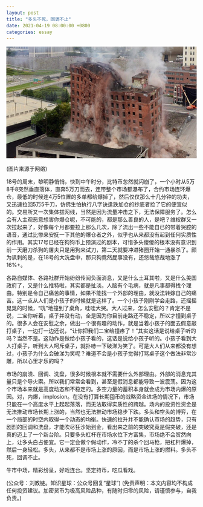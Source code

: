 ```yaml
---
layout: post
title: "多头不死，回调不止"
date: 2021-04-19 08:00:00 +0800
categories: essay
---
```


![](/images/2021/20210419.jpg)

(图片来源于网络)

18号的周末，黎明静悄悄，快到中午时分，比特币忽然就闪崩了，一个小时从5万8千8突然垂直落体，直奔5万刀而去，连带整个市场都瀑布了，合约市场连环爆仓，最低的时候连4万5位置的多单都给爆掉了，然后仅仅那么十几分钟的功夫，又迅速拉回5万5千刀，仿佛生怕执行八字诀逢跌加仓的抄底者捡了它的便宜似的。交易所又一次集体拔网线，当然是因为流量冲击之下，无法保障服务了。怎么会有人主观恶意想害你爆仓呢，不可能的，都是那么善良的人，是吧？维权群又一次拉起来了，好像每个月都要拉上那么几次，除了流出一些不能自已的带着哭腔的语音，通过比惨来安抚一下其他的爆仓者之外，似乎也从来都没有起到任何实质性的作用。其实17号已经在狗狗币上预演过的剧本，可惜多头傻傻的根本没有意识到前一天磨刀杀狗的屠夫只是用狗来试刀，第二天就要冲进猪圈开始一通暴杀了。颇为讽刺的是，在18号的大洗盘中，那只狗竟然屁事没有，还悠哉悠哉地涨了16%+。

各路自媒体、各路社群开始纷纷传阅负面消息，又是什么土耳其啦，又是什么美国政府了，又是什么推特啦，其实都是扯淡。人脑有个毛病，就是凡事都得找个理由。特别是令自己痛苦的事情，如果不能找一个外部的理由，就没法转嫁自己的痛苦。这一点从人们是小孩子的时候就是这样了。一个小孩子刚刚学会走路，还摇摇晃晃的时候，“咣”地撞到了桌角，哇哇大哭。大人过来，怎么安慰的？肯定不是说，二宝你听着，桌子并没有动，全是因为你目前走路还不稳定，所以才撞到桌子的。很多人会在安慰之余，做出一个很有趣的动作，就是当着小孩子的面去假意敲打桌子，一边打一边还说，“让你把我们二宝给撞疼了！”其实这话是说给桌子听的吗？当然不是。这动作是做给小孩子看的，这话是说给小孩子听的。小孩子看到大人打桌子，听到大人呵斥桌子，就扑哧一下破涕为笑了。可是大人们从来都没有想过，小孩子为什么会破涕为笑呢？难道不会是小孩子觉得打骂桌子这个做法非常沙雕，所以心里才乐的吗？

市场的崩溃、回调、洗盘，很多时候根本就不需要什么外部理由。外部的消息充其量只是个导火索。所以我们常常会看到，甚至是假消息都能导致一波震荡。因为这个市场本来就是高度动态和不稳定的。多空力量的蓄积本身就会成为市场内爆的原因。对，内爆，implosion。在没有打算长期囤币的战略资金进场的情况下，市场只能在一个高度水平上起起落落，而无法取得实质性的跨越。场内的投资性资金是无法推动市场长期上涨的，当然也无法推动市场稳步下跌。多头和空头的博弈，在一个局部的时空内取得一个动态的均衡。快速的拉升并不能确认市场的趋势，只有剧烈的回调和洗盘，才能吹尽狂沙始到金，看出来之前的突破究竟是假突破，还是真的迈上了一个新台阶。只要多头杠杆在市场水位下方富集，市场绝不会贸然向上，让多头白占便宜。它一定会做个假动作，冷不丁的杀个回马枪，把杠杆爆掉，然后一身轻松。多头，从来都不是市场上涨的原因，而是市场上涨的燃料。多头不死，回调不止。

牛市中场，精彩纷呈，好戏连台。坚定持币，吃瓜看戏。

(公众号：刘教链。知识星球：公众号回复“星球”)
(免责声明：本文内容均不构成任何投资建议。加密货币为极高风险品种，有随时归零的风险，请谨慎参与，自我负责。)
